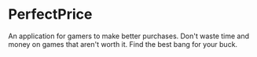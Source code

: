 # PerfectPrice
An application for gamers to make better purchases. Don't waste time and money on games that aren't worth it. Find the best bang for your buck.
